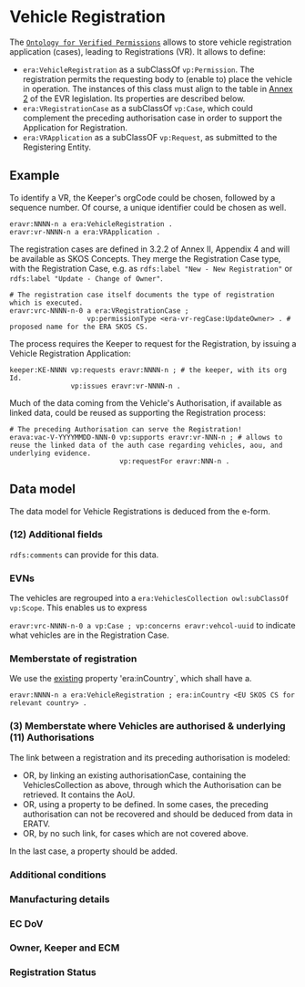 # Vehicle Registration

The  [`Ontology for Verified Permissions`](https://w3id.org/vpa/) allows to store vehicle registration application (cases), leading to Registrations (VR). It allows to define:

- `era:VehicleRegistration` as a subClassOf `vp:Permission`. The registration permits the requesting body to (enable to) place the vehicle in operation. The instances of this class must align to the table in [Annex 2](https://eur-lex.europa.eu/legal-content/EN/TXT/?uri=CELEX%3A32018D1614#d1e32-62-1) of the EVR legislation. Its properties are described below.
- `era:VRegistrationCase` as a subClassOf `vp:Case`, which could complement the preceding authorisation case in order to support the Application for Registration.
- `era:VRApplication` as a subClassOF `vp:Request`, as submitted to the Registering Entity.

## Example

To identify a VR, the Keeper's orgCode could be chosen, followed by a sequence number. Of course, a unique identifier could be chosen as well.

```
eravr:NNNN-n a era:VehicleRegistration .  
eravr:vr-NNNN-n a era:VRApplication .
```

The registration cases are defined in 3.2.2 of Annex II, Appendix 4 and will be available as SKOS Concepts. They merge the Registration Case type, with the Registration Case, e.g. as `rdfs:label "New - New Registration"` or `rdfs:label "Update - Change of Owner"`.

```
# The registration case itself documents the type of registration which is executed.
eravr:vrc-NNNN-n-0 a era:VRegistrationCase ;
                   vp:permissionType <era-vr-regCase:UpdateOwner> . # proposed name for the ERA SKOS CS.
```

The process requires the Keeper to request for the Registration, by issuing a Vehicle Registration Application:

```
keeper:KE-NNNN vp:requests eravr:NNNN-n ; # the keeper, with its org Id.
               vp:issues eravr:vr-NNNN-n .
```

Much of the data coming from the Vehicle's Authorisation, if available as linked data, could be reused as supporting the Registration process:

```
# The preceding Authorisation can serve the Registration!
erava:vac-V-YYYYMMDD-NNN-0 vp:supports eravr:vr-NNN-n ; # allows to reuse the linked data of the auth case regarding vehicles, aou, and underlying evidence.
                           vp:requestFor eravr:NNN-n .
```

## Data model

The data model for Vehicle Registrations is deduced from the e-form.

### (12) Additional fields

`rdfs:comments` can provide for this data.

### EVNs

The vehicles are regrouped into a `era:VehiclesCollection owl:subClassOf vp:Scope`. This enables us to express

`eravr:vrc-NNNN-n-0 a vp:Case ; vp:concerns eravr:vehcol-uuid` to indicate what vehicles are in the Registration Case.

### Memberstate of registration

We use the [existing](https://github.com/Certiman/ERA-Ontology-5.0.0-5.1.0/blob/main/ontology.ttl) property 'era:inCountry`, which shall have a.

`eravr:NNNN-n a era:VehicleRegistration ; era:inCountry <EU SKOS CS for relevant country> .`

### (3) Memberstate where Vehicles are authorised & underlying (11) Authorisations

The link between a registration and its preceding authorisation is modeled:

- OR, by linking an existing authorisationCase, containing the VehiclesCollection as above, through which the Authorisation can be retrieved. It contains the AoU.
- OR, using a property to be defined. In some cases, the preceding authorisation can not be recovered and should be deduced from data in ERATV.
- OR, by no such link, for cases which are not covered above.

In the last case, a property should be added.

### Additional conditions

### Manufacturing details

### EC DoV

### Owner, Keeper and ECM

### Registration Status
